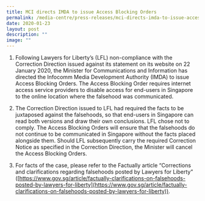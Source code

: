 ```yaml
---
title: MCI directs IMDA to issue Access Blocking Orders
permalink: /media-centre/press-releases/mci-directs-imda-to-issue-access-blocking-orders/
date: 2020-01-23
layout: post
description: ""
image: ""
---
```

1. Following Lawyers for Liberty’s (LFL) non-compliance with the Correction Direction issued against its statement on its website on 22 January 2020, the Minister for Communications and Information has directed the Infocomm Media Development Authority (IMDA) to issue Access Blocking Orders. The Access Blocking Order requires internet access service providers to disable access for end-users in Singapore to the online location where the falsehood was communicated.

2. The Correction Direction issued to LFL had required the facts to be juxtaposed against the falsehoods, so that end-users in Singapore can read both versions and draw their own conclusions. LFL chose not to comply. The Access Blocking Orders will ensure that the falsehoods do not continue to be communicated in Singapore without the facts placed alongside them. Should LFL subsequently carry the required Correction Notice as specified in the Correction Direction, the Minister will cancel the Access Blocking Orders.  
  
3. For facts of the case, please refer to the Factually article “Corrections and clarifications regarding falsehoods posted by Lawyers for Liberty” ([https://www.gov.sg/article/factually-clarifications-on-falsehoods-posted-by-lawyers-for-liberty](https://www.gov.sg/article/factually-clarifications-on-falsehoods-posted-by-lawyers-for-liberty)).